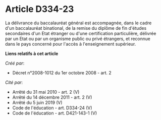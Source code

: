 # Article D334-23

La délivrance du baccalauréat général est accompagnée, dans le cadre d'un baccalauréat binational, de la remise du diplôme de
fin d'études secondaires d'un Etat étranger ou d'une certification particulière, délivrée par un Etat ou par un organisme
public ou privé étrangers, et reconnue dans le pays concerné pour l'accès à l'enseignement supérieur.

**Liens relatifs à cet article**

_Créé par_:

  - Décret n°2008-1012 du 1er octobre 2008 - art. 2

_Cité par_:

  - Arrêté du 31 mai 2010 - art. 2 (V)
  - Arrêté du 14 décembre 2011 - art. 2 (V)
  - Arrêté du 5 juin 2019 (V)
  - Code de l'éducation - art. D334-24 (V)
  - Code de l'éducation - art. D421-143-1 (V)
